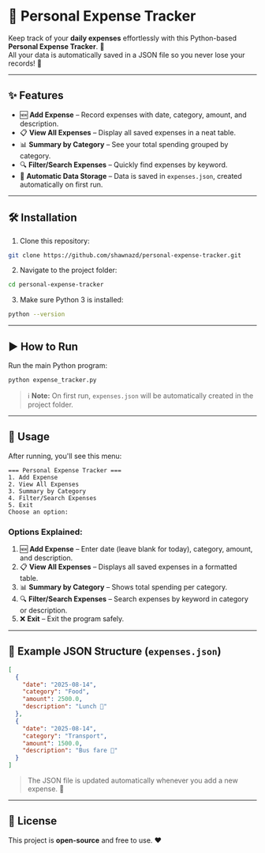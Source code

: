 
# 💸 Personal Expense Tracker

Keep track of your **daily expenses** effortlessly with this Python-based **Personal Expense Tracker**. 📝  
All your data is automatically saved in a JSON file so you never lose your records! 💾

---

## ✨ Features

- 🆕 **Add Expense** – Record expenses with date, category, amount, and description.  
- 📋 **View All Expenses** – Display all saved expenses in a neat table.  
- 📊 **Summary by Category** – See your total spending grouped by category.  
- 🔍 **Filter/Search Expenses** – Quickly find expenses by keyword.  
- 💾 **Automatic Data Storage** – Data is saved in `expenses.json`, created automatically on first run.

---

## 🛠 Installation

1. Clone this repository:

```bash
git clone https://github.com/shawnazd/personal-expense-tracker.git
````

2. Navigate to the project folder:

```bash
cd personal-expense-tracker
```

3. Make sure Python 3 is installed:

```bash
python --version
```

---

## ▶️ How to Run

Run the main Python program:

```bash
python expense_tracker.py
```

> ℹ️ **Note:** On first run, `expenses.json` will be automatically created in the project folder.

---

## 📝 Usage

After running, you'll see this menu:

```
=== Personal Expense Tracker ===
1. Add Expense
2. View All Expenses
3. Summary by Category
4. Filter/Search Expenses
5. Exit
Choose an option:
```

### Options Explained:

1. 🆕 **Add Expense** – Enter date (leave blank for today), category, amount, and description.
2. 📋 **View All Expenses** – Displays all saved expenses in a formatted table.
3. 📊 **Summary by Category** – Shows total spending per category.
4. 🔍 **Filter/Search Expenses** – Search expenses by keyword in category or description.
5. ❌ **Exit** – Exit the program safely.

---

## 💾 Example JSON Structure (`expenses.json`)

```json
[
  {
    "date": "2025-08-14",
    "category": "Food",
    "amount": 2500.0,
    "description": "Lunch 🍔"
  },
  {
    "date": "2025-08-14",
    "category": "Transport",
    "amount": 1500.0,
    "description": "Bus fare 🚌"
  }
]
```

> The JSON file is updated automatically whenever you add a new expense. 🚀

---

## 📖 License

This project is **open-source** and free to use. ❤️

